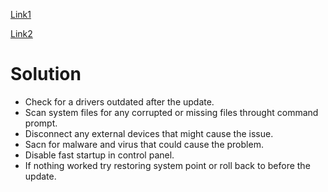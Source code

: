 [Link1](https://www.drivereasy.com/knowledge/how-to-fix-windows-10-crashing-issues-easily/)

[Link2](https://www.fortect.com/windows-optimization-tips/system-errors-that-cause-windows-apps-to-crash/)

# Solution 
- Check for a drivers outdated after the update.
- Scan system files for any corrupted or missing files throught command prompt.
- Disconnect any external devices that might cause the issue.
- Sacn for malware and virus that could cause the problem.
- Disable fast startup in control panel.
- If nothing worked try restoring system point or roll back to before the update.
